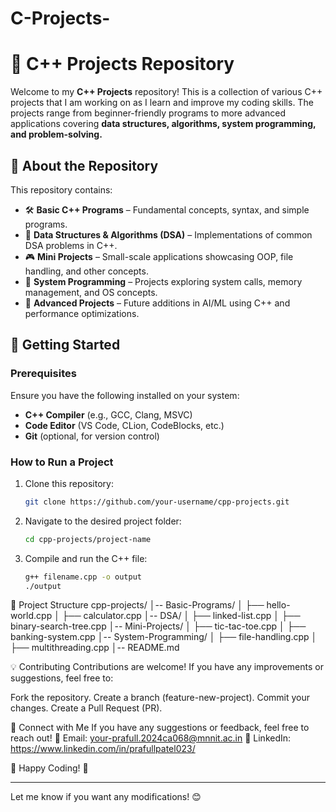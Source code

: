 # C-Projects-
# 🚀 C++ Projects Repository  

Welcome to my **C++ Projects** repository! This is a collection of various C++ projects that I am working on as I learn and improve my coding skills. The projects range from beginner-friendly programs to more advanced applications covering **data structures, algorithms, system programming, and problem-solving.**  

## 📌 About the Repository  

This repository contains:  
- 🛠 **Basic C++ Programs** – Fundamental concepts, syntax, and simple programs.  
- 🔢 **Data Structures & Algorithms (DSA)** – Implementations of common DSA problems in C++.  
- 🎮 **Mini Projects** – Small-scale applications showcasing OOP, file handling, and other concepts.  
- 📂 **System Programming** – Projects exploring system calls, memory management, and OS concepts.  
- 🤖 **Advanced Projects** – Future additions in AI/ML using C++ and performance optimizations.  

## 🚀 Getting Started  

### **Prerequisites**  
Ensure you have the following installed on your system:  
- **C++ Compiler** (e.g., GCC, Clang, MSVC)  
- **Code Editor** (VS Code, CLion, CodeBlocks, etc.)  
- **Git** (optional, for version control)  

### **How to Run a Project**  
1. Clone this repository:  
   ```bash
   git clone https://github.com/your-username/cpp-projects.git
2. Navigate to the desired project folder:
   ```bash
   cd cpp-projects/project-name
4. Compile and run the C++ file:
   ```bash
   g++ filename.cpp -o output  
   ./output  

📂 Project Structure
cpp-projects/
│-- Basic-Programs/
│   ├── hello-world.cpp
│   ├── calculator.cpp
│-- DSA/
│   ├── linked-list.cpp
│   ├── binary-search-tree.cpp
│-- Mini-Projects/
│   ├── tic-tac-toe.cpp
│   ├── banking-system.cpp
│-- System-Programming/
│   ├── file-handling.cpp
│   ├── multithreading.cpp
│-- README.md

💡 Contributing
Contributions are welcome! If you have any improvements or suggestions, feel free to:

Fork the repository.
Create a branch (feature-new-project).
Commit your changes.
Create a Pull Request (PR).

🔗 Connect with Me
If you have any suggestions or feedback, feel free to reach out!
📧 Email: your-prafull.2024ca068@mnnit.ac.in
💼 LinkedIn: https://www.linkedin.com/in/prafullpatel023/

🎯 Happy Coding! 🚀

---

Let me know if you want any modifications! 😊
